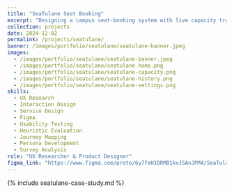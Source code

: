 ```yaml
---
title: "SeaTulane Seat Booking"
excerpt: "Designing a campus seat-booking system with live capacity tracking, reservations, and reminders for Tulane libraries."
collection: projects
date: 2024-12-02
permalink: /projects/seatulane/
banner: /images/portfolio/seatulane/seatulane-banner.jpeg
images:
  - /images/portfolio/seatulane/seatulane-banner.jpeg
  - /images/portfolio/seatulane/seatulane-home.png
  - /images/portfolio/seatulane/seatulane-capacity.png
  - /images/portfolio/seatulane/seatulane-history.png
  - /images/portfolio/seatulane/seatulane-settings.png
skills:
  - UX Research
  - Interaction Design
  - Service Design
  - Figma
  - Usability Testing
  - Heuristic Evaluation
  - Journey Mapping
  - Persona Development
  - Survey Analysis
role: "UX Researcher & Product Designer"
figma_link: "https://www.figma.com/proto/6y7feH1DRMB1kxJSAnJPM4/SeaTulane?node-id=1-206&p=f&t=YGip2RKONtXyATRL-1&scaling=scale-down&content-scaling=fixed&page-id=0%3A1&starting-point-node-id=1%3A206&show-proto-sidebar=1"
---
```


{% include seatulane-case-study.md %}
